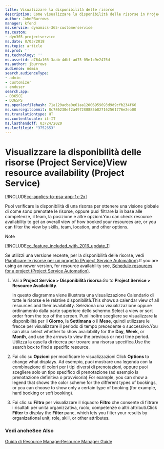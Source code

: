 ```yaml
---
title: Visualizzare la disponibilità delle risorse
description: Come visualizzare la disponibilità delle risorse in Project Service
author: JohnPBurrows
manager: kfend
ms.service: dynamics-365-customerservice
ms.custom:
- dyn365-projectservice
ms.date: 8/03/2018
ms.topic: article
ms.prod: ''
ms.technology: ''
ms.assetid: a764a166-3aab-4dbf-ad75-05e1c9e2476d
ms.author: jburrows
audience: Admin
search.audienceType:
- admin
- customizer
- enduser
search.app:
- D365CE
- D365PS
ms.openlocfilehash: 71a129acba0e61aa12006959693d9d9cfb234f66
ms.sourcegitcommit: 8c786230ef2a497280885b827162561776e2eb00
ms.translationtype: HT
ms.contentlocale: it-IT
ms.lasthandoff: 03/24/2020
ms.locfileid: "3752653"
---
```

# <a name="view-resource-availability-project-service"></a><span data-ttu-id="03ad7-103">Visualizzare la disponibilità delle risorse (Project Service)</span><span class="sxs-lookup"><span data-stu-id="03ad7-103">View resource availability (Project Service)</span></span>

[!INCLUDE[cc-applies-to-psa-app-1x-2x](../includes/cc-applies-to-psa-app-1x-2x.md)]

<span data-ttu-id="03ad7-104">Puoi verificare la disponibilità di una risorsa per ottenere una visione globale di come sono prenotate le risorse, oppure puoi filtrare la in base alle competenze, il team, la posizione e altre opzioni.</span><span class="sxs-lookup"><span data-stu-id="03ad7-104">You can check resource availability to get an overall view of how booked your resources are, or you can filter the view by skills, team, location, and other options.</span></span>  
  
> [!NOTE]
> [!INCLUDE[cc_feature_included_with_2016_update_1](../includes/cc-feature-included-with-2016-update-1.md)]  
> 
>  <span data-ttu-id="03ad7-105">Se utilizzi una versione recente, per la disponibilità delle risorse, vedi [Pianificare le risorse per un progetto (Project Service Automation)](../project-service/schedule-resources-project.md).</span><span class="sxs-lookup"><span data-stu-id="03ad7-105">If you are using an newer version, for resource availability see, [Schedule resources for a project (Project Service Automation)](../project-service/schedule-resources-project.md).</span></span>  

1. <span data-ttu-id="03ad7-106">Vai a **Project Service > Disponibilità risorsa**.</span><span class="sxs-lookup"><span data-stu-id="03ad7-106">Go to **Project Service > Resource Availability**.</span></span>  

    <span data-ttu-id="03ad7-107">In questo diagramma viene illustrata una visualizzazione Calendario di tutte le risorse e le relative disponibilità.</span><span class="sxs-lookup"><span data-stu-id="03ad7-107">This shows a calendar view of all resources and their availability.</span></span> <span data-ttu-id="03ad7-108">Seleziona una visualizzazione oppure ordinamento dalla parte superiore dello schermo.</span><span class="sxs-lookup"><span data-stu-id="03ad7-108">Select a view or sort order from the top of the screen.</span></span> <span data-ttu-id="03ad7-109">Puoi inoltre scegliere se visualizzare la disponibilità per il **Giorno**, la **Settimana** o il **Mese**, quindi utilizzare le frecce per visualizzare il periodo di tempo precedente o successivo.</span><span class="sxs-lookup"><span data-stu-id="03ad7-109">You can also select whether to show availability for the **Day**, **Week**, or **Month**, and use the arrows to view the previous or next time period.</span></span> <span data-ttu-id="03ad7-110">Utilizza la casella di ricerca per trovare una risorsa specifica.</span><span class="sxs-lookup"><span data-stu-id="03ad7-110">Use the search box to find a specific resource.</span></span>  

2. <span data-ttu-id="03ad7-111">Fai clic su **Opzioni** per modificare le visualizzazioni.</span><span class="sxs-lookup"><span data-stu-id="03ad7-111">Click **Options** to change what displays.</span></span> <span data-ttu-id="03ad7-112">Ad esempio, puoi mostrare una legenda con la combinazione di colori per i tipi diversi di prenotazioni, oppure puoi scegliere solo un tipo specifico di prenotazione (ad esempio la prenotazione definitiva o provvisoria).</span><span class="sxs-lookup"><span data-stu-id="03ad7-112">For example, you can show a legend that shows the color scheme for the different types of bookings, or you can choose to show only a certain type of booking (for example, hard booking or soft booking).</span></span>  

3. <span data-ttu-id="03ad7-113">Fai clic su **Filtro** per visualizzare il riquadro **Filtro** che consente di filtrare i risultati per unità organizzativa, ruolo, competenze o altri attributi.</span><span class="sxs-lookup"><span data-stu-id="03ad7-113">Click **Filter** to display the **Filter** pane, which lets you filter your results by organizational unit, role, skill, or other attributes.</span></span>  

### <a name="see-also"></a><span data-ttu-id="03ad7-114">Vedi anche</span><span class="sxs-lookup"><span data-stu-id="03ad7-114">See Also</span></span>  
 [<span data-ttu-id="03ad7-115">Guida di Resource Manager</span><span class="sxs-lookup"><span data-stu-id="03ad7-115">Resource Manager Guide</span></span>](../project-service/resource-manager-guide.md)
